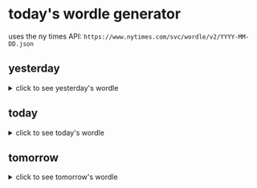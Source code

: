 # today's wordle generator

uses the ny times API: `https://www.nytimes.com/svc/wordle/v2/YYYY-MM-DD.json`

## yesterday

<details>
    <summary>click to see yesterday's wordle</summary>

    daisy

</details>

## today

<details>
    <summary>click to see today's wordle</summary>

    learn

</details>

## tomorrow

<details>
    <summary>click to see tomorrow's wordle</summary>

    child

</details>

